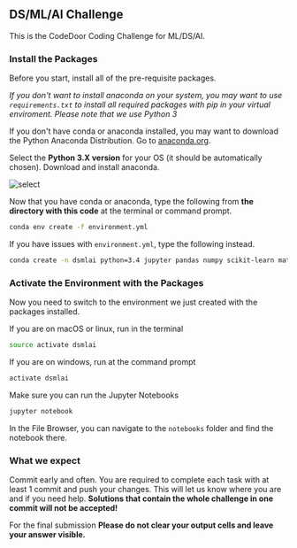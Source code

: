 ## DS/ML/AI Challenge 
  
    
This is the CodeDoor Coding Challenge for ML/DS/AI.


### Install the Packages

Before you start, install all of the pre-requisite packages. 

*If you don't want to install anaconda on your system, you may want to use `requirements.txt` to install all required packages with pip in your virtual enviroment. Please note that we use Python 3*

If you don't have conda or anaconda installed, you may want to download the Python Anaconda Distribution. Go to [anaconda.org](https://www.anaconda.com/downloads). 


Select the **Python 3.X version** for your OS (it should be automatically chosen). Download and install anaconda.

![select](/docs/select-version.png)

Now that you have conda or anaconda, type the following from **the directory with this code** at the terminal or command prompt.

```bash
conda env create -f environment.yml
```
If you have issues with `environment.yml`, type the following instead.

```bash
conda create -n dsmlai python=3.4 jupyter pandas numpy scikit-learn matplotlib
```

### Activate the Environment with the Packages

Now you need to switch to the environment we just created with the packages installed.  
  
If you are on macOS or linux, run in the terminal

```bash
source activate dsmlai
```

If you are on windows, run at the command prompt

```bash
activate dsmlai
```

Make sure you can run the Jupyter Notebooks

```bash
jupyter notebook
```
In the File Browser, you can navigate to the `notebooks` folder and find the notebook there.  


### What we expect

Commit early and often. You are required to complete each task with at least 1 commit and push your changes. This will let us know where you are and if you need help. **Solutions that contain the whole challenge in one commit will not be accepted!**

For the final submission **Please do not clear your output cells and leave your answer visible.**
